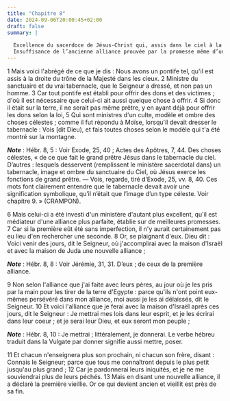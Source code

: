 ```yaml
---
title: "Chapitre 8"
date: 2024-09-06T20:00:45+02:00
draft: false
summary: |
  
  Excellence du sacerdoce de Jésus-Christ qui, assis dans le ciel à la droite de son Père, offre dans le sanctuaire céleste une victime céleste.
  Insuffisance de l’ancienne alliance prouvée par la promesse même d’une alliance nouvelle.
---
```



1 Mais voici l'abrégé de ce que je dis : Nous avons un pontife tel, qu'il est assis à la droite du trône de la Majesté dans les cieux. 2 Ministre du sanctuaire et du vrai tabernacle, que le Seigneur a dressé, et non pas un homme. 3 Car tout pontife est établi pour offrir des dons et des victimes ; d'où il est nécessaire que celui-ci ait aussi quelque chose à offrir. 4 Si donc il était sur la terre, il ne serait pas même prêtre, y en ayant déjà pour offrir les dons selon la loi, 5 Qui sont ministres d'un culte, modèle et ombre des choses célestes ; comme il fut répondu à Moïse, lorsqu'il devait dresser le tabernacle : Vois [dit Dieu), et fais toutes choses selon le modèle qui t'a été montré sur la montagne.

***Note*** :  Hébr. 8, 5 : Voir Exode, 25, 40 ; Actes des Apôtres, 7, 44. Des choses célestes, « de ce que fait le grand prêtre Jésus dans le tabernacle du ciel. D’autres : lesquels desservent (remplissent le ministère sacerdotal dans) un tabernacle, image et ombre du sanctuaire du Ciel, où Jésus exerce les fonctions de grand prêtre. ― Vois, regarde, tiré d’Exode, 25, vv. 8, 40. Ces mots font clairement entendre que le tabernacle devait avoir une signification symbolique, qu’il n’était que l’image d’un type céleste. Voir chapitre 9. » (CRAMPON).


6 Mais celui-ci a été investi d'un ministère d'autant plus excellent, qu'il est médiateur d'une alliance plus parfaite, établie sur de meilleures promesses. 7 Car si la première eût été sans imperfection, il n'y aurait certainement pas eu lieu d'en rechercher une seconde. 8 Or, se plaignant d'eux. Dieu dit : Voici venir des jours, dit le Seigneur, où j'accomplirai avec la maison d'Israël et avec la maison de Juda une nouvelle alliance ;

***Note*** :  Hébr. 8, 8 : Voir Jérémie, 31, 31. D’eux ; de ceux de la première alliance.

9 Non selon l'alliance que j'ai faite avec leurs pères, au jour où je les pris par la main pour les tirer de la terre d'Egypte : parce qu'ils n'ont point eux-mêmes persévéré dans mon alliance, moi aussi je les ai délaissés, dit le Seigneur. 10 Et voici l'alliance que je ferai avec la maison d'Israël après ces jours, dit le Seigneur : Je mettrai mes lois dans leur esprit, et je les écrirai dans leur coeur ; et je serai leur Dieu, et eux seront mon peuple ;

***Note*** :  Hébr. 8, 10 : Je mettrai ; littéralement, je donnerai. Le verbe hébreu traduit dans la Vulgate par donner signifie aussi mettre, poser.

11 Et chacun n'enseignera plus son prochain, ni chacun son frère, disant : Connais le Seigneur; parce que tous me connaîtront depuis le plus petit jusqu'au plus grand ; 12 Car je pardonnerai leurs iniquités, et je ne me souviendrai plus de leurs péchés. 13 Mais en disant une nouvelle alliance, il a déclaré la première vieillie. Or ce qui devient ancien et vieillit est près de sa fin.


